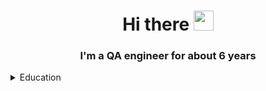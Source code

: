 <h1 align="center">Hi there 
<img src="https://github.com/blackcater/blackcater/raw/main/images/Hi.gif" height="32"/></h1>
<h3 align="center">I'm a QA engineer for about 6 years</h3>

<details>	
  <summary>Education</summary>
  <br>
  <table width="100%" border='0'>
    <tr>
        <td width="20%" align="center">
            <img src="https://user-images.githubusercontent.com/36373593/189880575-d8c2272f-d485-4a97-af4e-1ea079f625c6.png">
            </td>
            <td valign="center">Taganrog Technological Institute of Southern Federal University.
              </br>Faculty of Information Security, 
              </br>Informaton Security in Telecommunication Systems           
            </td>
     </tr>
  </table>
  </br>
</details>

